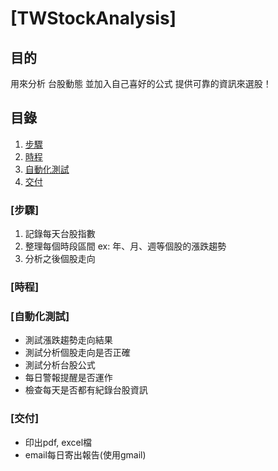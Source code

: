 # [TWStockAnalysis]

## 目的
用來分析 台股動態 並加入自己喜好的公式 提供可靠的資訊來選股！

## 目錄
1. 	[步驟](#步驟)
2. 	[時程](#時程)
3. 	[自動化測試](#自動化測試)
4. 	[交付](#交付)


### [步驟]
1. 	記錄每天台股指數
2. 	整理每個時段區間 ex: 年、月、週等個股的漲跌趨勢
3. 	分析之後個股走向

### [時程]


### [自動化測試]
+	測試漲跌趨勢走向結果
+	測試分析個股走向是否正確
+	測試分析台股公式
+	每日警報提醒是否運作
+	檢查每天是否都有紀錄台股資訊

### [交付]

+	印出pdf, excel檔
+	email每日寄出報告(使用gmail)
